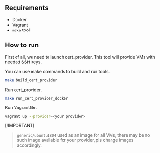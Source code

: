 
## Requirements
* Docker
* Vagrant
* `make` tool

## How to run


First of all, we need to launch cert_provider. This tool will provide VMs with needed SSH keys.

You can use make commands to build and run tools.
```bash
make build_cert_provider
```

Run cert_provider.
```bash
make run_cert_provider_docker
```

Run Vagrantfile.
```bash
vagrant up --provider=<your provider>
```

[!IMPORTANT]
> `generic/ubuntu1804` used as an image for all VMs, there may be no such image available for your provider, pls change images accordingly.
